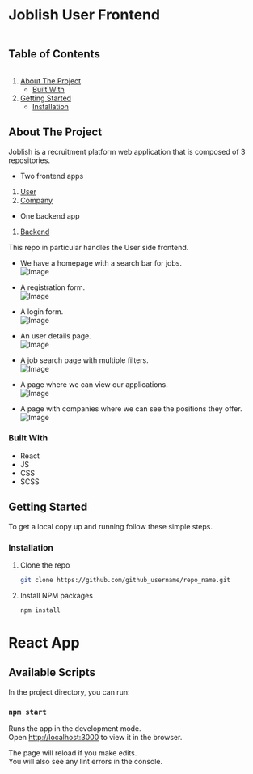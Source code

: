 <!-- TABLE OF CONTENTS -->

# Joblish User Frontend

<summary><h2 style="display: inline-block">Table of Contents</h2></summary>
<ol>
<li>
    <a href="#about-the-project">About The Project</a>
    <ul>
    <li><a href="#built-with">Built With</a></li>
    </ul>
</li>
<li>
    <a href="#getting-started">Getting Started</a>
    <ul>
    <li><a href="#installation">Installation</a></li>
    </ul>
</li>

</ol>

<!-- ABOUT THE PROJECT -->

## About The Project

Joblish is a recruitment platform web application that is composed of 3 repositories.

- Two frontend apps
<ol>
    <li>
        <a href="https://github.com/bogdaniordan/joblish-frontend">User</a> 
    </li>
    <li>    
        <a href="https://github.com/bogdaniordan/joblish-companies-frontend">Company</a> 
    </li>
</ol>

- One backend app
<ol>
    <li>
        <a href="https://github.com/bogdaniordan/joblish-backend">Backend</a>
    </li>

</ol>

This repo in particular handles the User side frontend.

- We have a homepage with a search bar for jobs. <br/>
  ![Image](/image/path.png)<br/>

- A registration form.<br/>
  ![Image](/image/path.png)<br/>

- A login form.<br/>
  ![Image](/image/path.png)<br/>

- An user details page.<br/>
  ![Image](/image/path.png)<br/>

- A job search page with multiple filters.<br/>
  ![Image](/image/path.png)<br/>

- A page where we can view our applications.<br/>
  ![Image](/image/path.png)<br/>

- A page with companies where we can see the positions they offer.<br/>
  ![Image](/image/path.png)<br/>

### Built With

- React
- JS
- CSS
- SCSS

<!-- GETTING STARTED -->

## Getting Started

To get a local copy up and running follow these simple steps.

### Installation

1. Clone the repo
   ```sh
   git clone https://github.com/github_username/repo_name.git
   ```
2. Install NPM packages
   ```sh
   npm install
   ```

<!-- ACKNOWLEDGEMENTS -->

# React App

## Available Scripts

In the project directory, you can run:

### `npm start`

Runs the app in the development mode.\
Open [http://localhost:3000](http://localhost:3000) to view it in the browser.

The page will reload if you make edits.\
You will also see any lint errors in the console.

